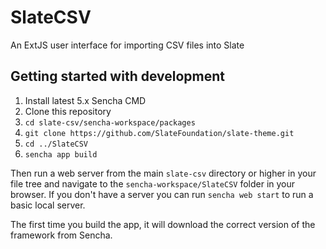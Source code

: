 # SlateCSV
An ExtJS user interface for importing CSV files into Slate

## Getting started with development
1. Install latest 5.x Sencha CMD
2. Clone this repository
3. `cd slate-csv/sencha-workspace/packages`
4. `git clone https://github.com/SlateFoundation/slate-theme.git`
5. `cd ../SlateCSV`
6. `sencha app build`

Then run a web server from the main `slate-csv` directory or higher in your file tree and navigate to the
`sencha-workspace/SlateCSV` folder in your browser. If you don't have a server you can run `sencha web start`
to run a basic local server.

The first time you build the app, it will download the correct version of the framework from Sencha.